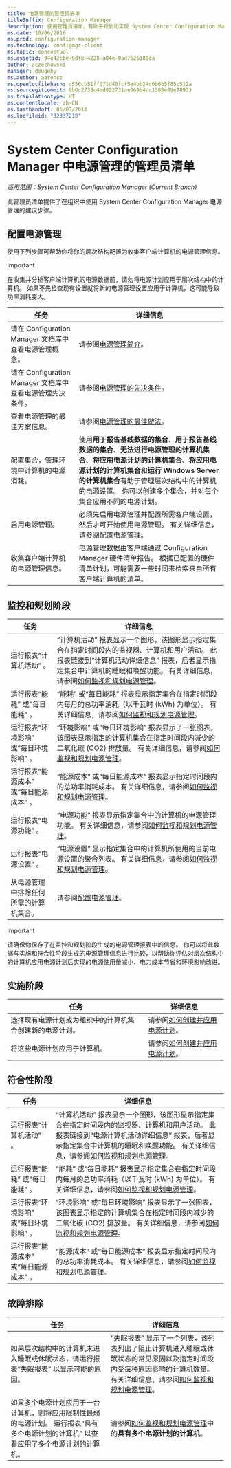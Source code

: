 ```yaml
---
title: 电源管理的管理员清单
titleSuffix: Configuration Manager
description: 使用管理员清单，有助于规划和实现 System Center Configuration Manager 中的电源管理。
ms.date: 10/06/2016
ms.prod: configuration-manager
ms.technology: configmgr-client
ms.topic: conceptual
ms.assetid: 94e42cbe-9df8-4228-a04e-0ad7626180ca
author: aczechowski
manager: dougeby
ms.author: aaroncz
ms.openlocfilehash: c556cb51ff071d40fcf5e4bb24c0b6b5f85c512a
ms.sourcegitcommit: 0b0c2735c4ed822731ae069b4cc1380e89e78933
ms.translationtype: HT
ms.contentlocale: zh-CN
ms.lasthandoff: 05/03/2018
ms.locfileid: "32337218"
---
```

# <a name="administrator-checklist-for-power-management-in-system-center-configuration-manager"></a>System Center Configuration Manager 中电源管理的管理员清单

*适用范围：System Center Configuration Manager (Current Branch)*

此管理员清单提供了在组织中使用 System Center Configuration Manager 电源管理的建议步骤。  

## <a name="configuring-power-management"></a>配置电源管理  
 使用下列步骤可帮助你将你的层次结构配置为收集客户端计算机的电源管理信息。  

> [!IMPORTANT]  
>  在收集并分析客户端计算机的电源数据前，请勿将电源计划应用于层次结构中的计算机。 如果不先检查现有设置就将新的电源管理设置应用于计算机，这可能导致功率消耗变大。  

|任务|详细信息|  
|----------|-------------|  
|请在 Configuration Manager 文档库中查看电源管理概念。|请参阅[电源管理简介](introduction-to-power-management.md)。|  
|请在 Configuration Manager 文档库中查看电源管理先决条件。|请参阅[电源管理的先决条件](prerequisites-for-power-management.md)。|  
|查看电源管理的最佳方案信息。|请参阅[电源管理的最佳做法](best-practices-for-power-management.md)。|  
|配置集合，管理环境中计算机的电源消耗。|使用**用于报告基线数据的集合**、**用于报告基线数据的集合**、**无法进行电源管理的计算机集合**、**将应用电源计划的计算机集合**、**将应用电源计划的计算机集合**和**运行 Windows Server 的计算机集合**有助于管理层次结构中的计算机的电源设置。 你可以创建多个集合，并对每个集合应用不同的电源计划。|  
|启用电源管理。|必须先启用电源管理并配置所需客户端设置，然后才可开始使用电源管理。 有关详细信息，请参阅[配置电源管理](configuring-power-management.md)。|  
|收集客户端计算机的电源管理信息。|电源管理数据由客户端通过 Configuration Manager 硬件清单报告。 根据已配置的硬件清单计划，可能需要一些时间来检索来自所有客户端计算机的清单。|  

## <a name="monitoring-and-planning-phase"></a>监控和规划阶段  

|任务|详细信息|  
|----------|-------------|  
|运行报表“计算机活动” 。|“计算机活动”  报表显示一个图形，该图形显示指定集合在指定时间段内的监视器、计算机和用户活动。 此报表链接到“计算机活动详细信息”  报表，后者显示指定集合中计算机的睡眠和唤醒功能。 有关详细信息，请参阅[如何监视和规划电源管理](monitor-and-plan-for-power-management.md)。|  
|运行报表“能耗”  或“每日能耗” 。|“能耗”  或“每日能耗”  报表显示指定集合在指定时间段内每月的总功率消耗（以千瓦时 (kWh) 为单位）。 有关详细信息，请参阅[如何监视和规划电源管理](monitor-and-plan-for-power-management.md)。|  
|运行报表“环境影响”  或”每日环境影响”  。|“环境影响”  或”每日环境影响”  报表显示了一张图表，该图表显示指定的计算机集合在指定时间段内减少的二氧化碳 (CO2) 排放量。 有关详细信息，请参阅[如何监视和规划电源管理](monitor-and-plan-for-power-management.md)。|  
|运行报表“能源成本”  或“每日能源成本” 。|“能源成本”  或“每日能源成本”  报表显示指定时间段内的总功率消耗成本。 有关详细信息，请参阅[如何监视和规划电源管理](monitor-and-plan-for-power-management.md)。|  
|运行报表“电源功能” 。|“电源功能”  报表显示指定集合中的计算机的电源管理功能。 有关详细信息，请参阅[如何监视和规划电源管理](monitor-and-plan-for-power-management.md)。|  
|运行报表“电源设置” 。|“电源设置”  显示指定集合中的计算机所使用的当前电源设置的聚合列表。 有关详细信息，请参阅[如何监视和规划电源管理](monitor-and-plan-for-power-management.md)。|  
|从电源管理中排除任何所需的计算机集合。|请参阅[配置电源管理](configuring-power-management.md)。|  

> [!IMPORTANT]  
>  请确保你保存了在监控和规划阶段生成的电源管理报表中的信息。 你可以将此数据与实施和符合性阶段生成的电源管理信息进行比较，以帮助你评估对层次结构中的计算机应用电源计划后实现的电源使用量减小、电力成本节省和环境影响改进。  

## <a name="enforcement-phase"></a>实施阶段  

|任务|详细信息|  
|----------|-------------|  
|选择现有电源计划或为组织中的计算机集合创建新的电源计划。|请参阅[如何创建并应用电源计划](create-and-apply-power-plans.md)。|  
|将这些电源计划应用于计算机。|请参阅[如何创建并应用电源计划](create-and-apply-power-plans.md)。|  

## <a name="compliance-phase"></a>符合性阶段  

|任务|详细信息|  
|----------|-------------|  
|运行报表“计算机活动” 。|“计算机活动”  报表显示一个图形，该图形显示指定集合在指定时间段内的监视器、计算机和用户活动。 此报表链接到“电源计算机活动详细信息”  报表，后者显示指定集合中计算机的睡眠和唤醒功能。 有关详细信息，请参阅[如何监视和规划电源管理](monitor-and-plan-for-power-management.md)。|  
|运行报表“能耗”  或“每日能耗” 。|“能耗”  或“每日能耗”  报表显示指定集合在指定时间段内每月的总功率消耗（以千瓦时 (kWh) 为单位）。 有关详细信息，请参阅[如何监视和规划电源管理](monitor-and-plan-for-power-management.md)。|  
|运行报表“环境影响”  或”每日环境影响” 。|“环境影响”  或”每日环境影响”  报表显示了一张图表，该图表显示指定的计算机集合在指定时间段内减少的二氧化碳 (CO2) 排放量。 有关详细信息，请参阅[如何监视和规划电源管理](monitor-and-plan-for-power-management.md)。|  
|运行报表“能源成本”  或“每日能源成本” 。|“能源成本”  或“每日能源成本”  报表显示指定时间段内的总功率消耗成本。 有关详细信息，请参阅[如何监视和规划电源管理](monitor-and-plan-for-power-management.md)。|  

## <a name="troubleshooting"></a>故障排除  

|任务|详细信息|  
|----------|-------------|  
|如果层次结构中的计算机未进入睡眠或休眠状态，请运行报表“失眠报表”  以显示可能的原因。|“失眠报表”  显示了一个列表，该列表列出了阻止计算机进入睡眠或休眠状态的常见原因以及指定时间段内受每种原因影响的计算机数量。 有关详细信息，请参阅[如何监视和规划电源管理](monitor-and-plan-for-power-management.md)。|  
|如果多个电源计划应用于一台计算机，则将应用限制性最弱的电源计划。 运行报表“具有多个电源计划的计算机”  以查看应用了多个电源计划的计算机。|请参阅[如何监视和规划电源管理](monitor-and-plan-for-power-management.md)中的**具有多个电源计划的计算机**。|  
